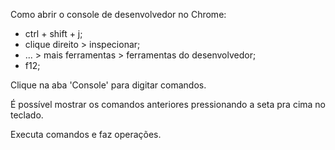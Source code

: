 Como abrir o console de desenvolvedor no Chrome:

- ctrl + shift + j;
- clique direito > inspecionar;
- ... > mais ferramentas > ferramentas do desenvolvedor;
- f12;

Clique na aba 'Console' para digitar comandos.

É possível mostrar os comandos anteriores pressionando a seta pra cima no teclado.

Executa comandos e faz operações.
